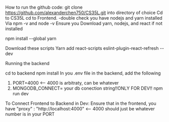 How to run the github code:
git clone https://github.com/alexanderchen750/CS35L.git
 into directory of choice
Cd to CS35L cd to Frontend.
-double check you have nodejs and yarn installed
 Via npm -v and node -v
Ensure you  Download yarn, nodejs, and react if not installed

npm install --global yarn

Download these scripts
Yarn add react-scripts eslint-plugin-react-refresh --dev


Running the backend

cd to backend
npm install
In you .env file in the backend, add the following
1. PORT=4000 <-- 4000 is arbitraty, can be whatever
2. MONGODB_CONNECT= your db conection string!!ONLY FOR DEV!!
npm run dev

To Connect Frontend to Backend in Dev:
Ensure that in the frontend, you have "proxy" : "http://localhost:4000" <-- 4000 should just be whatever number is in your PORT


